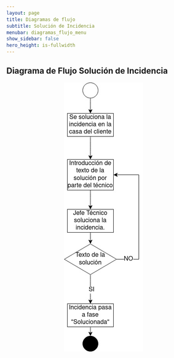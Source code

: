 ```yaml
---
layout: page
title: Diagramas de flujo
subtitle: Solución de Incidencia
menubar: diagramas_flujo_menu
show_sidebar: false
hero_height: is-fullwidth
---
```


## Diagrama de Flujo Solución de Incidencia
<p align="center">
  <img src="../img/DiagramaSolucionIncidencia.jpg" alt="Imagen diagrama Solución de Incidencia">
</p>